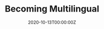 ---
title: 'Becoming Multilingual'
authors:
- Bella Feng
date: '2020-10-13T00:00:00Z'

# Schedule page publish date (NOT proceeding's date).
publishDate: '20001-01-01T00:00:00Z'

# proceeding type.
# Legend: 0 = Uncategorized; 1 = Talk, 2 = Keynote, 3 = Workshop
# To add more update publications_types.toml and en.yaml
proceeding_types: ['1']

# proceeding name and optional abbreviated proceeding name.
proceeding: Presented at 2020 Conference
proceeding_short: Presented at 2020 Conference

abstract: 

tags:
- KitePharma A Gilead Company
featured: false

links:
url_slides: 'https://github.com/rinpharma/2020_presentations/tree/master/talks_folder/2020-Feng-Becoming_Multilingual.pptx'
url_video: 'https://youtu.be/k7X29akVOK8'

---